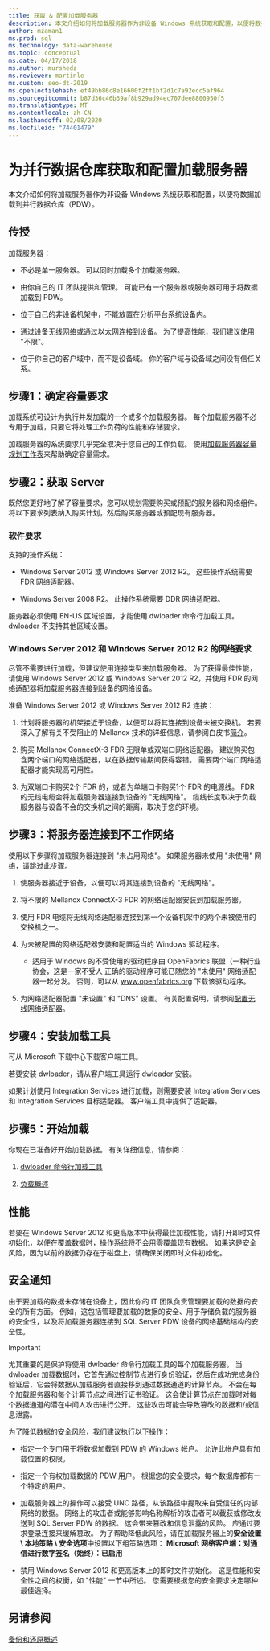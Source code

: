 ```yaml
---
title: 获取 & 配置加载服务器
description: 本文介绍如何将加载服务器作为非设备 Windows 系统获取和配置，以便将数据加载到并行数据仓库（PDW）。
author: mzaman1
ms.prod: sql
ms.technology: data-warehouse
ms.topic: conceptual
ms.date: 04/17/2018
ms.author: murshedz
ms.reviewer: martinle
ms.custom: seo-dt-2019
ms.openlocfilehash: ef49bb86c8e16600f2ff1bf2d1c7a92ecc5af964
ms.sourcegitcommit: b87d36c46b39af8b929ad94ec707dee8800950f5
ms.translationtype: MT
ms.contentlocale: zh-CN
ms.lasthandoff: 02/08/2020
ms.locfileid: "74401479"
---
```

# <a name="acquire-and-configure-a-loading-server-for-parallel-data-warehouse"></a>为并行数据仓库获取和配置加载服务器
本文介绍如何将加载服务器作为非设备 Windows 系统获取和配置，以便将数据加载到并行数据仓库（PDW）。  
  
## <a name="Basics"></a>传授  
加载服务器：  
  
-   不必是单一服务器。 可以同时加载多个加载服务器。  
  
-   由你自己的 IT 团队提供和管理。 可能已有一个服务器或服务器可用于将数据加载到 PDW。  
  
-   位于自己的非设备机架中，不能放置在分析平台系统设备内。  
  
-   通过设备无线网络或通过以太网连接到设备。 为了提高性能，我们建议使用 "不限"。  
  
-   位于你自己的客户域中，而不是设备域。 你的客户域与设备域之间没有信任关系。  
  
## <a name="Step1"></a>步骤1：确定容量要求  
加载系统可设计为执行并发加载的一个或多个加载服务器。 每个加载服务器不必专用于加载，只要它将处理工作负荷的性能和存储要求。  
  
加载服务器的系统要求几乎完全取决于您自己的工作负载。 使用[加载服务器容量规划工作表](loading-server-capacity-planning-worksheet.md)来帮助确定容量需求。  
  
## <a name="Step2"></a>步骤2：获取 Server  
既然您更好地了解了容量要求，您可以规划需要购买或预配的服务器和网络组件。 将以下要求列表纳入购买计划，然后购买服务器或预配现有服务器。  
  
### <a name="R"></a>软件要求  
支持的操作系统：  
  
-   Windows Server 2012 或 Windows Server 2012 R2。 这些操作系统需要 FDR 网络适配器。  
  
-   Windows Server 2008 R2。 此操作系统需要 DDR 网络适配器。  
  
服务器必须使用 EN-US 区域设置，才能使用 dwloader 命令行加载工具。 dwloader 不支持其他区域设置。  
  
### <a name="networking-requirements-for-windows-server-2012-and-windows-server-2012-r2"></a>Windows Server 2012 和 Windows Server 2012 R2 的网络要求  
尽管不需要进行加载，但建议使用连接类型来加载服务器。 为了获得最佳性能，请使用 Windows Server 2012 或 Windows Server 2012 R2，并使用 FDR 的网络适配器将加载服务器连接到设备的网络设备。  
  
准备 Windows Server 2012 或 Windows Server 2012 R2 连接：  
  
1.  计划将服务器的机架接近于设备，以便可以将其连接到设备未被交换机。 若要深入了解有关不受阻止的 Mellanox 技术的详细信息，请参阅白皮书[简介](https://www.mellanox.com/pdf/whitepapers/IB_Intro_WP_190.pdf)。  
  
2.  购买 Mellanox ConnectX-3 FDR 无限单或双端口网络适配器。 建议购买包含两个端口的网络适配器，以在数据传输期间获得容错。 需要两个端口网络适配器才能实现高可用性。  
  
3.  为双端口卡购买2个 FDR 的，或者为单端口卡购买1个 FDR 的电源线。 FDR 的无线电缆会将加载服务器连接到设备的 "无线网络"。 缆线长度取决于负载服务器与设备不会的交换机之间的距离，取决于您的环境。  
  
## <a name="Step3"></a>步骤3：将服务器连接到不工作网络  
使用以下步骤将加载服务器连接到 "未占用网络"。 如果服务器未使用 "未使用" 网络，请跳过此步骤。  
  
1.  使服务器接近于设备，以便可以将其连接到设备的 "无线网络"。  
  
2.  将不限的 Mellanox ConnectX-3 FDR 的网络适配器安装到加载服务器。  
  
3.  使用 FDR 电缆将无线网络适配器连接到第一个设备机架中的两个未被使用的交换机之一。  
  
4.  为未被配置的网络适配器安装和配置适当的 Windows 驱动程序。  
  
    -   适用于 Windows 的不受使用的驱动程序由 OpenFabrics 联盟（一种行业协会，这是一家不受人  正确的驱动程序可能已随您的 "未使用" 网络适配器一起分发。 否则，可以从 www.openfabrics.org 下载该驱动程序。  
  
5.  为网络适配器配置 "未设置" 和 "DNS" 设置。 有关配置说明，请参阅[配置无线网络适配器](configure-infiniband-network-adapters.md)。  
  
## <a name="Step4"></a>步骤4：安装加载工具  
可从 Microsoft 下载中心下载客户端工具。 

若要安装 dwloader，请从客户端工具运行 dwloader 安装。
  
如果计划使用 Integration Services 进行加载，则需要安装 Integration Services 和 Integration Services 目标适配器。 客户端工具中提供了适配器。

<!-- To install the des[Install Integration Services Destination Adapters](install-integration-services-destination-adapters.md). 
--> 
  
## <a name="Step5"></a>步骤5：开始加载  
你现在已准备好开始加载数据。 有关详细信息，请参阅：  
  
1.  [dwloader 命令行加载工具](dwloader.md)  
  
2.  [负载概述](load-overview.md)  
  
## <a name="performance"></a>性能  
若要在 Windows Server 2012 和更高版本中获得最佳加载性能，请打开即时文件初始化，以便在覆盖数据时，操作系统将不会用零覆盖现有数据。 如果这是安全风险，因为以前的数据仍存在于磁盘上，请确保关闭即时文件初始化。  
  
## <a name="Security"></a>安全通知  
由于要加载的数据未存储在设备上，因此你的 IT 团队负责管理要加载的数据的安全的所有方面。 例如，这包括管理要加载的数据的安全、用于存储负载的服务器的安全性，以及将加载服务器连接到 SQL Server PDW 设备的网络基础结构的安全性。  
  
> [!IMPORTANT]  
> 尤其重要的是保护将使用 dwloader 命令行加载工具的每个加载服务器。 当 dwloader 加载数据时，它首先通过控制节点进行身份验证，然后在成功完成身份验证后，它会将数据从加载服务器直接移到通过数据通道的计算节点。 不会在每个加载服务器和每个计算节点之间进行证书验证。 这会使计算节点在加载时对每个数据通道的潜在中间人攻击进行公开。 这些攻击可能会导致篡改的数据和/或信息泄露。  
  
为了降低数据的安全风险，我们建议执行以下操作：  
  
-   指定一个专门用于将数据加载到 PDW 的 Windows 帐户。 允许此帐户具有加载位置的权限。  
  
-   指定一个有权加载数据的 PDW 用户。 根据您的安全要求，每个数据库都有一个特定的用户。  
  
-   加载服务器上的操作可以接受 UNC 路径，从该路径中提取来自受信任的内部网络的数据。 网络上的攻击者或能够影响名称解析的攻击者可以截获或修改发送到 SQL Server PDW 的数据。 这会带来篡改和信息泄露的风险。 应通过要求登录连接来缓解篡改。 为了帮助降低此风险，请在加载服务器上的**安全设置 \ 本地策略 \ 安全选项**中设置以下组策略选项： **Microsoft 网络客户端：对通信进行数字签名（始终）：已启用**  
  
-   禁用 Windows Server 2012 和更高版本上的即时文件初始化。 这是性能和安全性之间的权衡，如 "性能" 一节中所述。 您需要根据您的安全要求决定哪种最佳选择。  
  
## <a name="see-also"></a>另请参阅  
[备份和还原概述](backup-and-restore-overview.md)  
  
